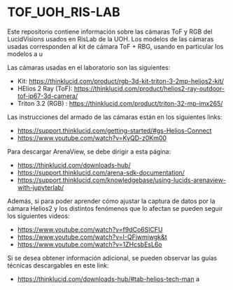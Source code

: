 # TOF_UOH_RIS-LAB
Este repositorio contiene información sobre las cámaras ToF y RGB del LucidVisions usados en RisLab de la UOH. Los modelos de las cámaras usadas corresponden al kit de cámara ToF + RBG, usando en particular los modelos a u

Las cámaras usadas en el laboratorio son las siguientes:

- Kit: https://thinklucid.com/product/rgb-3d-kit-triton-3-2mp-helios2-kit/
- HElios 2 Ray (ToF): https://thinklucid.com/product/helios2-ray-outdoor-tof-ip67-3d-camera/
- Triton 3.2 (RGB) : https://thinklucid.com/product/triton-32-mp-imx265/

Las instrucciones del armado de las cámaras están en los siguientes links:

- https://support.thinklucid.com/getting-started/#gs-Helios-Connect
- https://www.youtube.com/watch?v=KyQD-z0Km00

Para descargar ArenaView, se debe dirigir a esta página:

- https://thinklucid.com/downloads-hub/
- https://support.thinklucid.com/arena-sdk-documentation/
- https://support.thinklucid.com/knowledgebase/using-lucids-arenaview-with-jupyterlab/

Además, si para poder aprender cómo ajustar la captura de datos por la cámara Helios2 y los distintos fenómenos que lo afectan se pueden seguir los siguientes videos:
- https://www.youtube.com/watch?v=f9dCo6SlCFU
- https://www.youtube.com/watch?v=I-QFjwmiwgk&t
- https://www.youtube.com/watch?v=1ZHcsbEsL6o

Si se desea obtener información adicional, se pueden observar las guías técnicas descargables en este link:

- https://thinklucid.com/downloads-hub/#tab-helios-tech-man a


